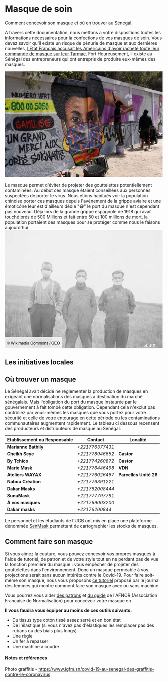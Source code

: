 # Masque de soin
Comment concevoir son masque et où en trouver au Sénégal.

A travers cette documentation, nous mettons a votre dispositions toutes les informations nécessaires pour la confections de vos masques de soin. Vous devez savoir qu'il existe un risque de pénurie de masque et aux dernières nouvelles, [l'Etat Français accusait les Américains d'avoir racheté toute leur commande de masque sur leur Tarmac.](https://www.liberation.fr/france/2020/04/01/une-commande-francaise-de-masques-detournee-vers-les-etats-unis-sur-un-tarmac-chinois_1783805)
Fort Heureusement, il existe au Sénégal des entrepreneurs qui ont entrepris de produire eux-mêmes des masques.

![Boucles d’oreilles, masque coloré ajusté sur la bouche et les yeux, Madzoo et ses coéquipiers](Ressources/images/graffitis_masque_colore_ajuste_sur_la_bouche_et_les_yeux-Madzoo.jpg)

Le masque permet d'éviter de projeter des gouttelettes potentiellement contaminées. Au début ces masque étaient conseillées aux personnes suspectées de porter le virus. Nous étions habitués voir la population chinoise porter ces masques depuis l'avènement de la grippe aviaire et une émoticône leur est d'ailleurs dédié ":mask:"
le port du masque n'est cependant pas nouveau. Déjà lors de la grande grippe espagnole de 1918 qui avait touché prés de 500 Millions et fait entre 50 et 100 millions de mort, la population portaient des masques pour se protéger comme nous le faisons aujourd'hui
 ![des jeunes portant un masque lors de la grippe espagnole](https://github.com/OpenCOVID19-Senegal/Masque-de-soin-Faites-Le-Vous-Meme/blob/master/Ressources/images/picture.jpg)

## Les initiatives locales

## Où trouver un masque
Le Sénégal avait décidé ne réglementer la production de masques en exigeant une normalisations des masques à destination du marché sénégalais. Mais l'obligation du port du masque instaurée par le gouvernement à fait tombé cette obligation. Cependant cela n'exclut pas contrôliez par vous-mêmes les masques que vous portez pour votre sécurité et celle de votre entourage en cette période ou les contaminations communautaires augmentent rapidement. 
Le tableau ci dessous recensent des producteurs et distributeurs de masque au Sénégal. 

|**Etablissement ou Responsable**|**Contact**|**Localité**|
|--|--|--|
| **Marianne Bathily** | *+221776377431* |  |
|**Cheikh Seye**|*+221778946652*|**Castor**|
|**By Tchico**|*+221774260872*|**Castor**|
|**Marie Mask**|*+221776446498*|**VDN**|
|**Ateliers WAYAX**|*+221776026467*|**Parcelles Unité 26**
|**Nabou Création**|*+221776391221*|
|**Dakar Masks**|*+221762008444*|
|**SunuMask**|*+221777797791*|
|**À vos masques**|*+221769003200*|
|**Dakar masks**|*+22176200844*|

Le personnel et les étudiants de l'UGB ont mis en place une plateforme dénommée [SenMask](http://senmask221.sn/index.php/welcome) permettant de cartographier les stocks de masques.

## Comment faire son masque
Si vous aimez la couture, vous pouvez concevoir vos propres masques à l'aide de tutoriel, de patron et de votre style tout en ne perdant pas de vue la fonction première du masque : vous empêcher de projeter des gouttelettes dans l'environnement. Donc un masque perméable à vos projections serait sans aucun intérêts contre le Covid-19.
Pour faire soit-même son masque, nous vous proposons [ce tutoriel](https://www.journaldesfemmes.fr/mode/conseils-mode/2629625-fabriquer-masque-tissu-afnor-coronavirus-tuto-facile-photo/) proposé par le journal des femmes qui montre comment faire son masque avec ou sans machine.

Vous pourrez vous aider [des patrons](https://github.com/OpenCOVID19-Senegal/Masque-de-soin-Faites-Le-Vous-Meme/blob/master/Ressources/pdf/AFNORSpec-S76-001-MasquesBarrieres-AnnexeC-patrons.pdf) et [du guide](https://github.com/OpenCOVID19-Senegal/Masque-de-soin-Faites-Le-Vous-Meme/blob/master/Ressources/pdf/AFNORSpec-S76-001-MasquesBarrieres.pdf) de l'AFNOR (Association Francaise de Normalisation) pour concevoir votre masque en 

**Il vous faudra vous équiper au moins de ces outils suivants:**
-   Du tissus type coton tissé assez serré et en bon état
-   De l'élastique (si vous n'avez pas d'élastiques les remplacer pas des rubans ou des biais plus longs)
-   Une règle
-   Un fer à repasser
-   Une machine à coudre


#### Notes et références

Photo graffitis - https://www.igfm.sn/covid-19-au-senegal-des-graffitis-contre-le-coronavirus
